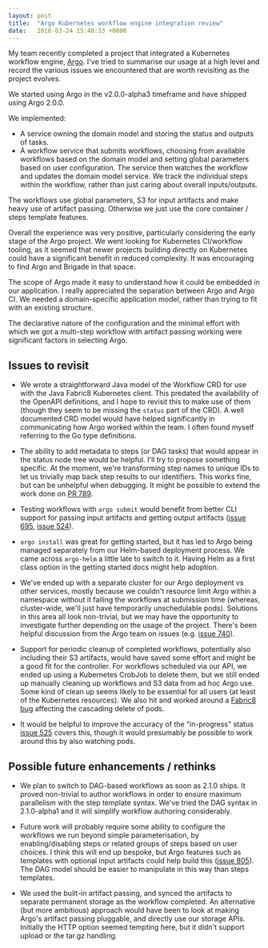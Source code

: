 ```yaml
---
layout: post
title:  "Argo Kubernetes workflow engine integration review"
date:   2018-03-24 15:48:33 +0000
---
```


My team recently completed a project that integrated a Kubernetes workflow
engine, [Argo](https://github.com/argoproj/argo). I've tried to summarise our
usage at a high level and record the various issues we encountered that are
worth revisiting as the project evolves.

We started using Argo in the v2.0.0-alpha3 timeframe and have shipped using
Argo 2.0.0.

We implemented:

* A service owning the domain model and storing the status and outputs of
  tasks.
* A workflow service that submits workflows, choosing from available workflows
  based on the domain model and setting global parameters based on user
  configuration. The service then watches the workflow and updates the domain
  model service. We track the individual steps within the workflow, rather
  than just caring about overall inputs/outputs.

The workflows use global parameters, S3 for input artifacts and make heavy use
of artifact passing. Otherwise we just use the core container / steps template
features.

Overall the experience was very positive, particularly considering the early
stage of the Argo project. We went looking for Kubernetes CI/workflow tooling,
as it seemed that newer projects building directly on Kubernetes could have a
significant benefit in reduced complexity. It was encouraging to find Argo and
Brigade in that space.

The scope of Argo made it easy to understand how it could be embedded in our
application. I really appreciated the separation between Argo and Argo CI. We
needed a domain-specific application model, rather than trying to fit with an
existing structure.

The declarative nature of the configuration and the minimal effort with which
we got a multi-step workflow with artifact passing working were significant
factors in selecting Argo.


## Issues to revisit

- We wrote a straightforward Java model of the Workflow CRD for use with the
  Java Fabric8 Kubernetes client. This predated the availability of the OpenAPI
  definitions, and I hope to revisit this to make use of them (though they seem
  to be missing the `status` part of the CRD). A well documented CRD model
  would have helped significantly in communicating how Argo worked within the
  team. I often found myself referring to the Go type definitions.

- The ability to add metadata to steps (or DAG tasks) that would appear in the
  status node tree would be helpful. I'll try to propose something specific.
  At the moment, we're transforming step names to unique IDs to let us
  trivially map back step results to our identifiers. This works fine, but can
  be unhelpful when debugging. It might be possible to extend the work done on
  [PR 789](https://github.com/argoproj/argo/pull/798).

- Testing workflows with `argo submit` would benefit from better CLI
  support for passing input artifacts and getting output artifacts
  ([issue 695](https://github.com/argoproj/argo/issues/695), [issue
  524](https://github.com/argoproj/argo/issues/524)).

- `argo install` was great for getting started, but it has led to Argo being
  managed separately from our Helm-based deployment process. We came across
  `argo-helm` a little late to switch to it. Having Helm as a first class
  option in the getting started docs might help adoption.

- We've ended up with a separate cluster for our Argo deployment vs other
  services, mostly because we couldn't resource limit Argo within a namespace
  without it failing the workflows at submission time (whereas, cluster-wide,
  we'll just have temporarily unschedulable pods). Solutions in this area all
  look non-trivial, but we may have the opportunity to investigate further
  depending on the usage of the project. There's been helpful discussion from
  the Argo team on issues (e.g. [issue
  740](https://github.com/argoproj/argo/issues/740)).

- Support for periodic cleanup of completed workflows, potentially also
  including their S3 artifacts, would have saved some effort and might be a
  good fit for the controller. For workflows scheduled via our API, we ended up
  using a Kubernetes CrobJob to delete them, but we still ended up manually
  cleaning up workflows and S3 data from ad hoc Argo use. Some kind of clean up
  seems likely to be essential for all users (at least of the Kubernetes
  resources). We also hit and worked around a [Fabric8
  bug](https://github.com/fabric8io/kubernetes-client/issues/1041) affecting
  the cascading delete of pods.

- It would be helpful to improve the accuracy of the "in-progress" status
  [issue 525](https://github.com/argoproj/argo/issues/525) covers this, though
  it would presumably be possible to work around this by also watching pods.

## Possible future enhancements / rethinks

- We plan to switch to DAG-based workflows as soon as 2.1.0 ships. It proved
  non-trivial to author workflows in order to ensure maximum parallelism with
  the step template syntax. We've tried the DAG syntax in 2.1.0-alpha1 and it
  will simplify workflow authoring considerably.

- Future work will probably require some ability to configure the workflows we
  run beyond simple parameterisation, by enabling/disabling steps or related
  groups of steps based on user choices. I think this will end up bespoke, but
  Argo features such as templates with optional input artifacts could help
  build this ([issue 805](https://github.com/argoproj/argo/issues/805)). The
  DAG model should be easier to manipulate in this way than steps templates.

- We used the built-in artifact passing, and synced the artifacts to separate
  permanent storage as the workflow completed. An alternative (but more
  ambitious) approach would have been to look at making Argo's artifact passing
  pluggable, and directly use our storage APIs. Initially the HTTP option
  seemed tempting here, but it didn't support upload or the tar.gz handling.
